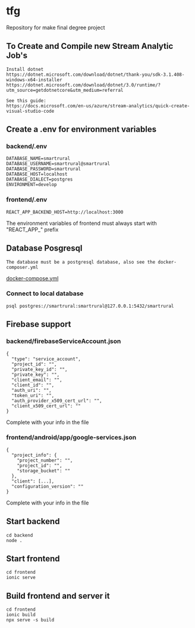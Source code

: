 # tfg
Repository for make final degree project

## To Create and Compile new Stream Analytic Job's
```
Install dotnet
https://dotnet.microsoft.com/download/dotnet/thank-you/sdk-3.1.408-windows-x64-installer
https://dotnet.microsoft.com/download/dotnet/3.0/runtime/?utm_source=getdotnetcore&utm_medium=referral

See this guide:
https://docs.microsoft.com/en-us/azure/stream-analytics/quick-create-visual-studio-code
```

## Create a .env for environment variables
### backend/.env
```
DATABASE_NAME=smartrural
DATABASE_USERNAME=smartrural@smartrural
DATABASE_PASSWORD=smartrural
DATABASE_HOST=localhost
DATABASE_DIALECT=postgres
ENVIRONMENT=develop
```

### frontend/.env
```
REACT_APP_BACKEND_HOST=http://localhost:3000
```
The environment variables of frontend must always start with "REACT_APP_" prefix

## Database Posgresql
```
The database must be a postgresql database, also see the docker-composer.yml
```
[docker-compose.yml](./docker-compose.yml)

### Connect to local database
```
psql postgres://smartrural:smartrural@127.0.0.1:5432/smartrural
```

## Firebase support
### backend/firebaseServiceAccount.json
```
{
  "type": "service_account",
  "project_id": "",
  "private_key_id": "",
  "private_key": "",
  "client_email": "",
  "client_id": "",
  "auth_uri": "",
  "token_uri": "",
  "auth_provider_x509_cert_url": "",
  "client_x509_cert_url": ""
}
```
Complete with your info in the file

### frontend/android/app/google-services.json
```
{
  "project_info": {
    "project_number": "",
    "project_id": "",
    "storage_bucket": ""
  },
  "client": [...],
  "configuration_version": ""
}
```
Complete with your info in the file

## Start backend
```
cd backend
node .
```

## Start frontend
```
cd frontend
ionic serve
```

## Build frontend and server it
```
cd frontend
ionic build
npx serve -s build
```
